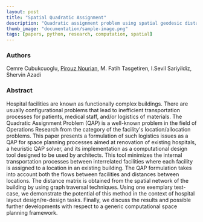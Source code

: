 ```yaml
---
layout: post
title: "Spatial Quadratic Assignment"
description: "Quadratic assignment problem using spatial geodesic distance for renovating a hospital layout design"
thumb_image: "documentation/sample-image.png"
tags: [papers, python, research, computation, spatial]
---
```


### Authors

Cemre Cubukcuoglu, [Pirouz Nourian](https://sites.google.com/site/pirouznourian/about-me?authuser=0), M. Fatih Tasgetiren, I.Sevil Sariyildiz, Shervin Azadi

### Abstract

Hospital facilities are known as functionally complex buildings. There are usually configurational problems that lead to inefficient transportation processes for patients, medical staff, and/or logistics of materials. The Quadratic Assignment Problem (QAP) is a well-known problem in the field of Operations Research from the category of the facility's location/allocation problems. This paper presents a formulation of such logistics issues as a QAP for space planning processes aimed at renovation of existing hospitals, a heuristic QAP solver, and its implementation as a computational design tool designed to be used by architects. This tool minimizes the internal transportation processes between interrelated facilities where each facility is assigned to a location in an existing building. The QAP formulation takes into account both the flows between facilities and distances between locations. The distance matrix is obtained from the spatial network of the building by using graph traversal techniques. Using one exemplary test-case, we demonstrate the potential of this method in the context of hospital layout design/re-design tasks. Finally, we discuss the results and possible further developments with respect to a generic computational space planning framework.
